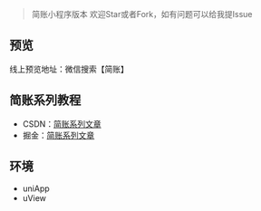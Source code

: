 > 简账小程序版本 
> 欢迎Star或者Fork，如有问题可以给我提Issue

## 预览
线上预览地址：微信搜索【简账】

## 简账系列教程
- CSDN：[简账系列文章](https://blog.csdn.net/weixin_38500202/category_11027299.html)
- 掘金：[简账系列文章](https://juejin.cn/column/6960993522958729224)

## 环境
- uniApp
- uView